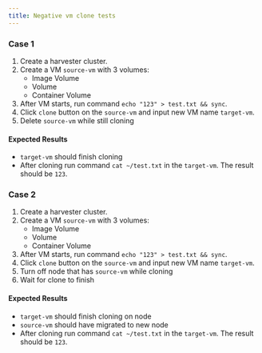 ```yaml
---
title: Negative vm clone tests	
---
```


### Case 1 

1. Create a harvester cluster.
1. Create a VM `source-vm` with 3 volumes:
    * Image Volume
    * Volume
    * Container Volume
1. After VM starts, run command `echo "123" > test.txt && sync`.
1. Click `clone` button on the `source-vm` and input new VM name `target-vm`.
1. Delete `source-vm` while still cloning


#### Expected Results
- `target-vm` should finish cloning
- After cloning run command `cat ~/test.txt` in the `target-vm`. The result should be `123`.

### Case 2 

1. Create a harvester cluster.
1. Create a VM `source-vm` with 3 volumes:
    * Image Volume
    * Volume
    * Container Volume
1. After VM starts, run command `echo "123" > test.txt && sync`.
1. Click `clone` button on the `source-vm` and input new VM name `target-vm`.
1. Turn off node that has `source-vm` while cloning
1. Wait for clone to finish


#### Expected Results
- `target-vm` should finish cloning on node
- `source-vm` should have migrated to new node
- After cloning run command `cat ~/test.txt` in the `target-vm`. The result should be `123`.
